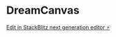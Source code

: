 # DreamCanvas

[Edit in StackBlitz next generation editor ⚡️](https://stackblitz.com/~/github.com/hasanraiyan/DreamCanvas)